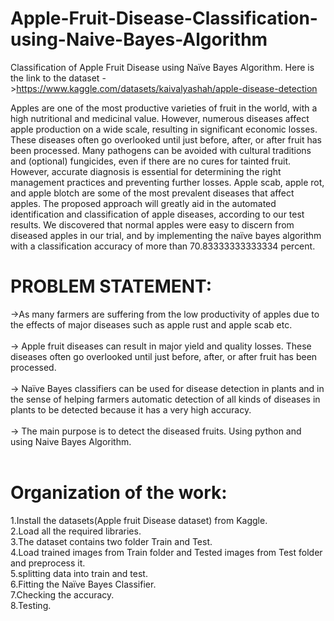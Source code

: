 # Apple-Fruit-Disease-Classification-using-Naive-Bayes-Algorithm
Classification of Apple Fruit Disease using Naïve Bayes Algorithm.
Here is the link to the dataset ->https://www.kaggle.com/datasets/kaivalyashah/apple-disease-detection

Apples are one of the most productive varieties of fruit in the world, with a high 
nutritional and medicinal value. However, numerous diseases affect apple production 
on a wide scale, resulting in significant economic losses. These diseases often go 
overlooked until just before, after, or after fruit has been processed. Many pathogens 
can be avoided with cultural traditions and (optional) fungicides, even if there are no 
cures for tainted fruit. However, accurate diagnosis is essential for determining the 
right management practices and preventing further losses. Apple scab, apple rot, and 
apple blotch are some of the most prevalent diseases that affect apples. 
The proposed approach will greatly aid in the automated identification and 
classification of apple diseases, according to our test results. We discovered that 
normal apples were easy to discern from diseased apples in our trial, and by 
implementing the naïve bayes algorithm with a classification accuracy of more than 
70.83333333333334 percent.

# PROBLEM STATEMENT:
->As many farmers are suffering from the low productivity of apples due to the 
effects of major diseases such as apple rust and apple scab etc.<br><br>
-> Apple fruit diseases can result in major yield and quality losses. These diseases 
often go overlooked until just before, after, or after fruit has been processed.<br><br>
-> Naïve Bayes classifiers can be used for disease detection in plants and in the 
sense of helping farmers automatic detection of all kinds of diseases in plants to 
be detected because it has a very high accuracy.<br><br>
-> The main purpose is to detect the diseased fruits. Using python and using Naive 
Bayes Algorithm.<br><br>


# Organization of the work:<br>
1.Install the datasets(Apple fruit Disease dataset) from Kaggle.<br>
2.Load all the required libraries.<br>
3.The dataset contains two folder Train and Test.<br>
4.Load trained images from Train folder and Tested images from Test folder and 
preprocess it.<br>
5.splitting data into train and test.<br>
6.Fitting the Naïve Bayes Classifier.<br>
7.Checking the accuracy.<br>
8.Testing.<br>

